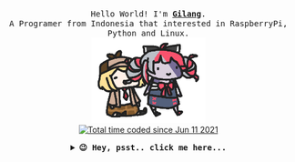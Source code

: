 <p align="center">
 <br />
 <samp>
  Hello World! I'm <b><a rel="nofollow noopener noreferrer" target="_blank" href="https://kangketik.web.id">Gilang</a></b>.
  <br />
  A Programer from Indonesia that interested in RaspberryPi, Python and Linux.
 </samp>
 <br />
 <img src="https://raw.githubusercontent.com/kangketikonlen/kangketikonlen/main/assets/watollie.gif" width="200"/><br />
 <a href="https://wakatime.com/@37603341-0f69-46c6-bee2-0d6fe4d41b08"><img src="https://wakatime.com/badge/user/37603341-0f69-46c6-bee2-0d6fe4d41b08.svg" alt="Total time coded since Jun 11 2021" /></a>
</p>

<details align="center">
 <summary> <b> <samp> 😉 Hey, psst.. click me here... </samp></b></summary>
 <samp>
  <p align="center">
   <b><h4 style="color: #fc6203">N O I C E 👌🏻 &nbsp; F O L L O W &nbsp; M E !</h4> </b>
   <p align="center">
    <img src="https://raw.githubusercontent.com/kangketikonlen/kangketikonlen/main/assets/hololive_en_parade.gif" width="250"/>
   </p>
    🌱 Currently learning about game development & cloud computing 🌱<br />
    👀 Looking to collaborate on visual novel & text based game related open source projects 👀<br />
  </p>
  <p align="center">
    <a href="https://github.com/kangketikonlen"><img src="https://github-readme-stats.vercel.app/api?username=kangketikonlen&count_private=true&show_icons=true&theme=tokyonight" alt="kangketikonlen's github stats"></a>
  </p>
  <p align="center">
    Let's be friend 🤝 and chat 💬 just follow the link below 👇 and you can find me. <br />
    Come on, don't be shy 🥰 I won't bite you.<br />
  </p>
  <p align="center">
    <strong><a href="https://www.kangketik.web.id">Website</a></strong> |
    <strong><a href="https://twitter.com/kangketikonlen">Twitter</a></strong> |
    <strong><a href="https://www.facebook.com/tukangketikonlen">Facebook</a></strong>
  </p>
  <hr />
  <p align="center">
   🙃 <b>Fun fact</b>: Why are elevator jokes so classic and good? <strike>They work on many levels</strike>.<br />
  </p>
  <hr />
  <p align="center">
    &copy;Images are belongs to <a href="https://www.hololive.tv/" target="_blank">Hololive</a>
  </p>
 </samp>
</detail>
